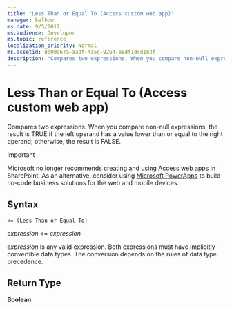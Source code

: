 ```yaml
---
title: "Less Than or Equal To (Access custom web app)"
manager: kelbow
ms.date: 9/5/2017
ms.audience: Developer
ms.topic: reference 
localization_priority: Normal
ms.assetid: dc0dc67a-aadf-4a5c-9264-e8df1dcd183f
description: "Compares two expressions. When you compare non-null expressions, the result is TRUE if the left operand has a value lower than or equal to the right operand; otherwise, the result is FALSE."
---
```


# Less Than or Equal To (Access custom web app)

Compares two expressions. When you compare non-null expressions, the result is TRUE if the left operand has a value lower than or equal to the right operand; otherwise, the result is FALSE.
  
> [!IMPORTANT]
> Microsoft no longer recommends creating and using Access web apps in SharePoint. As an alternative, consider using [Microsoft PowerApps](https://powerapps.microsoft.com/en-us/) to build no-code business solutions for the web and mobile devices. 
  
## Syntax

`<= (Less Than or Equal To)`

*expression*  \<=  *expression* 
  
*expression*  Is any valid expression. Both expressions must have implicitly convertible data types. The conversion depends on the rules of data type precedence. 
  
## Return Type

**Boolean**
  

